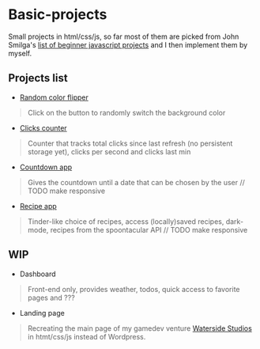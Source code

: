 # Basic-projects
Small projects in html/css/js, so far most of them are picked from John Smilga's [list of beginner javascript projects](https://github.com/john-smilga/javascript-basic-projects) and I then implement them by myself.
## Projects list
- [Random color flipper](https://l-a-r-t.github.io/Basic-projects/Color%20flipper/)
> Click on the button to randomly switch the background color
- [Clicks counter](https://l-a-r-t.github.io/Basic-projects/Counter/)
> Counter that tracks total clicks since last refresh (no persistent storage yet), clicks per second and clicks last min
- [Countdown app](https://l-a-r-t.github.io/Basic-projects/Timer/)
> Gives the countdown until a date that can be chosen by the user // TODO make responsive
- [Recipe app](https://l-a-r-t.github.io/Basic-projects/Recipes/index.html)
> Tinder-like choice of recipes, access (locally)saved recipes, dark-mode, recipes from the spoontacular API // TODO make responsive
## WIP
- Dashboard
> Front-end only, provides weather, todos, quick access to favorite pages and ???
- Landing page
> Recreating the main page of my gamedev venture [Waterside Studios](https://waterside-studios.com/) in htmt/css/js instead of Wordpress.

